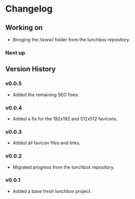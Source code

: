 # Changelog

## Working on

- Bringing the /www/ folder from the lunchbox repository.

### Next up

## Version History

### v0.0.5

- Added the remaining SEO fixes.

### v0.0.4

- Added a fix for the 192x192 and 512x512 favicons.

### v0.0.3

- Added all favicon files and links.

### v0.0.2

- Migrated progress from the lunchbox repository.

### v0.0.1

- Added a base fresh lunchbox project.
